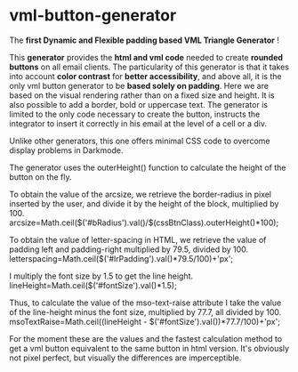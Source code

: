# vml-button-generator
The **first Dynamic and Flexible padding based VML Triangle Generator** !


This **generator** provides the **html and vml code** needed to create **rounded buttons** on all email clients. The particularity of this generator is that it takes into account **color contrast** for **better accessibility**, and above all, it is the only vml button generator to be **based solely on padding**. Here we are based on the visual rendering rather than on a fixed size and height. It is also possible to add a border, bold or uppercase text. The generator is limited to the only code necessary to create the button, instructs the integrator to insert it correctly in his email at the level of a cell or a div.

Unlike other generators, this one offers minimal CSS code to overcome display problems in Darkmode.

The generator uses the outerHeight() function to calculate the height of the button on the fly. 

To obtain the value of the arcsize, we retrieve the border-radius in pixel inserted by the user, and divide it by the height of the block, multiplied by 100. 
arcsize=Math.ceil($('#bRadius').val()/$(cssBtnClass).outerHeight()*100); 

To obtain the value of letter-spacing in HTML, we retrieve the value of padding left and padding-right multiplied by 79.5, divided by 100. 
letterspacing=Math.ceil($('#lrPadding').val()*79.5/100)+'px';
 
I multiply the font size by 1.5 to get the line height. 
lineHeight=Math.ceil($('#fontSize').val()*1.5);

Thus, to calculate the value of the mso-text-raise attribute I take the value of the line-height minus the font size, multiplied by 77.7, all divided by 100.
msoTextRaise=Math.ceil((lineHeight - $('#fontSize').val())*77.7/100)+'px';

For the moment these are the values and the fastest calculation method to get a vml button equivalent to the same button in html version. It's obviously not pixel perfect, but visually the differences are imperceptible.
